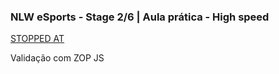 ### NLW eSports - Stage 2/6 | Aula prática - High speed

[STOPPED AT](https://youtu.be/zTBN8Gok9rg?t=3898)

Validação com ZOP JS